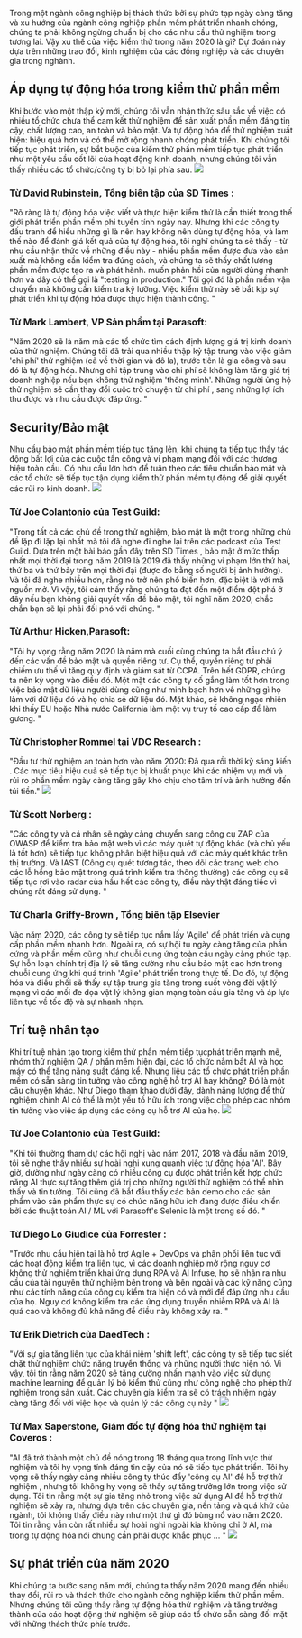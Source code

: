 Trong một ngành công nghiệp bị thách thức bởi sự phức tạp ngày càng tăng và xu hướng của ngành công nghiệp phần mềm phát triển nhanh chóng, chúng ta phải không ngừng chuẩn bị cho các nhu cầu thử nghiệm trong tương lai. Vậy xu thế của việc kiểm thử trong năm 2020 là gì? 
Dự đoán này dựa trên những trao đổi, kinh nghiệm của các đồng nghiệp và các chuyên gia trong nghành. 

## Áp dụng tự động hóa trong kiểm thử phần mềm

Khi bước vào một thập kỷ mới, chúng tôi vẫn nhận thức sâu sắc về việc có nhiều tổ chức chưa thể cam kết thử nghiệm để sản xuất phần mềm đáng tin cậy, chất lượng cao, an toàn và bảo mật. Và tự động hóa để thử nghiệm xuất hiện: hiệu quả hơn và có thể mở rộng nhanh chóng phát triển. Khi chúng tôi tiếp tục phát triển, sự bắt buộc của kiểm thử phần mềm tiếp tục phát triển như một yêu cầu cốt lõi của hoạt động kinh doanh, nhưng chúng tôi vẫn thấy nhiều các tổ chức/công ty bị bỏ lại phía sau.
![](https://images.viblo.asia/e51e314e-48fb-4563-b41c-69ecf4e632f7.jpg)


### Từ David Rubinstein, Tổng biên tập của SD Times :

"Rõ ràng là tự động hóa việc viết và thực hiện kiểm thử là cần thiết trong thế giới phát triển phần mềm phi tuyến tính ngày nay. Nhưng khi các công ty đấu tranh để hiểu những gì là nên hay không nên dùng tự động hóa, và làm thế nào để đánh giá kết quả của tự động hóa, tôi nghĩ chúng ta sẽ thấy - từ nhu cầu nhận thức về những điều này - nhiều phần mềm được đưa vào sản xuất mà không cần kiểm tra đúng cách, và chúng ta sẽ thấy chất lượng phần mềm được tạo ra và phát hành. muốn phản hồi của người dùng nhanh hơn và dây có thể gọi là  "testing in production." Tôi gọi đó là phần mềm vận chuyển mà không cần kiểm tra kỹ lưỡng. Việc kiểm thử này sẽ  bắt kịp sự phát triển khi tự động hóa được thực hiện thành công. "

### Từ Mark Lambert, VP Sản phẩm tại Parasoft:

"Năm 2020 sẽ là năm mà các tổ chức tìm cách định lượng giá trị kinh doanh của thử nghiệm. Chúng tôi đã trải qua nhiều thập kỷ tập trung vào việc giảm 'chi phí' thử nghiệm (cả về thời gian và đô la), trước tiên là gia công và sau đó là tự động hóa. Nhưng chỉ tập trung vào chi phí sẽ không làm tăng giá trị doanh nghiệp nếu bạn không thử nghiệm 'thông minh'. Những người ủng hộ thử nghiệm sẽ cần thay đổi cuộc trò chuyện từ chi phí , sang những lợi ích thu được và nhu cầu được đáp ứng. "

## Security/Bảo mật
Nhu cầu bảo mật phần mềm tiếp tục tăng lên, khi chúng ta tiếp tục thấy tác động bất lợi của các cuộc tấn công và vi phạm mạng đối với các thương hiệu toàn cầu. Có nhu cầu lớn hơn để tuân theo các tiêu chuẩn bảo mật và các tổ chức sẽ tiếp tục tận dụng kiểm thử phần mềm tự động để giải quyết các rủi ro kinh doanh.
![](https://images.viblo.asia/5c9555f0-cd4b-4388-be0d-aa2dd580596e.png)


### Từ Joe Colantonio của Test Guild:

"Trong tất cả các chủ đề trong thử nghiệm, bảo mật là một trong những chủ đề lặp đi lặp lại nhất mà tôi đã nghe đi nghe lại trên các podcast của Test Guild. Dựa trên một bài báo gần đây trên SD Times , bảo mật ở mức thấp nhất mọi thời đại trong năm 2019 là 2019 đã thấy những vi phạm lớn thứ hai, thứ ba và thứ bảy trên mọi thời đại (được đo bằng số người bị ảnh hưởng). Và tôi đã nghe nhiều hơn, rằng nó trở nên phổ biến hơn, đặc biệt là với mã nguồn mở. Vì vậy, tôi cảm thấy rằng chúng ta đạt đến một điểm đột phá ở đây nếu bạn không giải quyết vấn đề bảo mật, tôi nghĩ năm 2020, chắc chắn bạn sẽ lại phải đối phó với chúng. "

### Từ Arthur Hicken,Parasoft:

"Tôi hy vọng rằng năm 2020 là năm mà cuối cùng chúng ta bắt đầu chú ý đến các vấn đề bảo mật và quyền riêng tư. Cụ thể, quyền riêng tư phải chiếm ưu thế vì tăng quy định và giám sát từ CCPA. Trên hết GDPR, chúng ta nên kỳ vọng vào điều đó. Một mặt các công ty cố gắng làm tốt hơn trong việc bảo mật dữ liệu người dùng cũng như minh bạch hơn về những gì họ làm với dữ liệu đó và họ chia sẻ dữ liệu đó. Mặt khác, sẽ không ngạc nhiên khi thấy EU hoặc Nhà nước California làm một vụ truy tố cao cấp để làm gương. "

### Từ Christopher Rommel tại VDC Research :

"Đầu tư thử nghiệm an toàn  hơn vào năm 2020: Đã qua rồi thời kỳ sáng kiến . Các mục tiêu hiệu quả sẽ tiếp tục bị khuất phục khi các nhiệm vụ  mới và rủi ro phần mềm ngày càng tăng gây khó chịu cho tâm trí và ảnh hưởng đến túi tiền."
![](https://images.viblo.asia/dbeeb7d6-72c9-41a0-a4ca-8b47c775f693.jpg)


### Từ Scott Norberg :

"Các công ty và cá nhân sẽ ngày càng chuyển sang công cụ ZAP của OWASP để kiểm tra bảo mật web vì các máy quét tự động khác (và chủ yếu là tốt hơn) sẽ tiếp tục không phân biệt hiệu quả với các máy quét khác trên thị trường. Và IAST (Công cụ quét tương tác, theo dõi các trang web cho các lỗ hổng bảo mật trong quá trình kiểm tra thông thường) các công cụ sẽ tiếp tục rơi vào radar của hầu hết các công ty, điều này thật đáng tiếc vì chúng rất đáng sử dụng. "

### Từ Charla Griffy-Brown , Tổng biên tập Elsevier

Vào năm 2020, các công ty sẽ tiếp tục nắm lấy 'Agile' để phát triển và cung cấp phần mềm nhanh hơn. Ngoài ra, có sự hội tụ ngày càng tăng của phần cứng và phần mềm cũng như chuỗi cung ứng toàn cầu ngày càng phức tạp. Sự hỗn loạn chính trị địa lý sẽ tăng cường nhu cầu bảo mật cao hơn trong chuỗi cung ứng khi quá trình 'Agile' phát triển trong thực tế. Do đó, tự động hóa và điều phối sẽ thấy sự tập trung gia tăng trong suốt vòng đời vật lý mạng vì các mối đe dọa vật lý không gian mạng toàn cầu gia tăng và áp lực liên tục về tốc độ và sự nhanh nhẹn.

## Trí tuệ nhân tạo
Khi trí tuệ nhân tạo trong kiểm thử phần mềm tiếp tụcphát triển mạnh mẽ, nhóm thử nghiệm QA / phần mềm hiện đại, các tổ chức nắm bắt AI và học máy có thể tăng năng suất đáng kể. Nhưng liệu các tổ chức phát triển phần mềm có sẵn sàng tin tưởng vào công nghệ hỗ trợ AI hay không? Đó là một câu chuyện khác. Như Diego tham khảo dưới đây, dành năng lượng để thử nghiệm chính AI có thể là một yếu tố hữu ích trong việc cho phép các nhóm tin tưởng vào việc áp dụng các công cụ hỗ trợ AI của họ.
![](https://images.viblo.asia/3f003b90-78c5-4397-945f-18f20a68fa99.jpg)


### Từ Joe Colantonio của Test Guild:

"Khi tôi thường tham dự các hội nghị vào năm 2017, 2018 và đầu năm 2019, tôi sẽ nghe thấy nhiều sự hoài nghi xung quanh việc tự động hóa 'AI'. Bây giờ, dường như ngày càng có nhiều công cụ được phát triển kết hợp chức năng AI thực sự tăng thêm giá trị cho những người thử nghiệm có thể nhìn thấy và tin tưởng. Tôi cũng đã bắt đầu thấy các bản demo cho các sản phẩm vào sản phẩm thực sự có chức năng hữu ích đang được điều khiển bởi các thuật toán AI / ML với Parasoft's Selenic là một trong số đó. "

### Từ Diego Lo Giudice của Forrester :

"Trước nhu cầu hiện tại là hỗ trợ Agile + DevOps và phân phối liên tục với các hoạt động kiểm tra liên tục, vì các doanh nghiệp mở rộng nguy cơ không thử nghiệm triển khai ứng dụng RPA và AI Infuse, họ sẽ nhận ra nhu cầu của tài nguyên thử nghiệm bên trong và bên ngoài và các kỹ năng cũng như các tính năng của công cụ kiểm tra hiện có và mới để đáp ứng nhu cầu của họ. Nguy cơ không kiểm tra các ứng dụng truyền nhiễm RPA và AI là quá cao và không đủ khả năng để điều này không xảy ra. "

### Từ Erik Dietrich của DaedTech :

"Với sự gia tăng liên tục của khái niệm 'shift left', các công ty sẽ tiếp tục siết chặt thử nghiệm chức năng truyền thống và những người thực hiện nó. Vì vậy, tôi tin rằng năm 2020 sẽ tăng cường nhấn mạnh vào việc sử dụng machine learning để quản lý bộ kiểm thử cũng như công nghệ cho phép thử nghiệm trong sản xuất. Các chuyên gia kiểm tra sẽ có trách nhiệm ngày càng tăng đối với việc học và quản lý các công cụ này "
![](https://images.viblo.asia/db94d9f2-e8f8-41b7-a508-c7206a90daba.png)


### Từ Max Saperstone, Giám đốc tự động hóa thử nghiệm tại Coveros :

"AI đã trở thành một chủ đề nóng trong 18 tháng qua trong lĩnh vực thử nghiệm và tôi hy vọng tính đáng tin cậy của nó sẽ tiếp tục phát triển. Tôi hy vọng sẽ thấy ngày càng nhiều công ty thúc đẩy 'công cụ AI' để hỗ trợ thử nghiệm , nhưng tôi không hy vọng sẽ thấy sự tăng trưởng lớn trong việc sử dụng. Tôi tin rằng một sự gia tăng nhỏ trong việc sử dụng AI để hỗ trợ thử nghiệm sẽ xảy ra, nhưng dựa trên các chuyên gia, nền tảng và quá khứ của ngành, tôi không thấy điều này như một thứ gì đó bùng nổ vào năm 2020. Tôi tin rằng vẫn còn rất nhiều sự hoài nghi ngoài kia không chỉ ở AI, mà trong tự động hóa nói chung cần phải được khắc phục ... "
![](https://images.viblo.asia/cd2e97e0-71f8-4972-a335-d71dbbe2dbbb.jpg)

## Sự phát triển của năm 2020

Khi chúng ta bước sang năm mới, chúng ta thấy năm 2020 mang đến nhiều thay đổi, rủi ro và thách thức cho ngành công nghiệp kiểm thử phần mềm. Nhưng chúng tôi cũng thấy rằng tự động hóa thử nghiệm và tăng trưởng thành của các hoạt động thử nghiệm sẽ giúp các tổ chức sẵn sàng đối mặt với những thách thức phía trước.